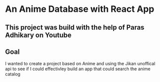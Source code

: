 # An Anime Database with React App



## This project was build with the help of Paras Adhikary on Youtube

## Goal
I wanted to create a project based on Anime and using the Jikan unoffical api to see if I could effectivley build an app that could search the anime catalog



